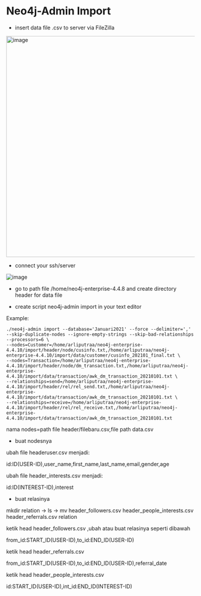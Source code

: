 # Neo4j-Admin Import

* insert data file .csv to server via FileZilla

<img width="591" alt="image" src="https://user-images.githubusercontent.com/110078907/181160672-2e254e80-d5cb-43fd-80af-aa5d0518c66e.png">

* connect your ssh/server 

![image](https://user-images.githubusercontent.com/110078907/181174431-40fbbdfa-2fa7-48d1-a7ff-50ee938ff512.png)

* go to path file /home/neo4j-enterprise-4.4.8 and create directory header for data file

* create script neo4j-admin import in your text editor

Example:

	./neo4j-admin import --database='Januari2021' --force --delimiter=',' --skip-duplicate-nodes --ignore-empty-strings --skip-bad-relationships --processors=6 \
	--nodes=Customer=/home/arliputraa/neo4j-enterprise-4.4.10/import/header/node/cusinfo.txt,/home/arliputraa/neo4j-enterprise-4.4.10/import/data/customer/cusinfo_202101_final.txt \
	--nodes=Transaction=/home/arliputraa/neo4j-enterprise-4.4.10/import/header/node/dm_transaction.txt,/home/arliputraa/neo4j-enterprise-4.4.10/import/data/transaction/awk_dm_transaction_20210101.txt \
	--relationships=send=/home/arliputraa/neo4j-enterprise-4.4.10/import/header/rel/rel_send.txt,/home/arliputraa/neo4j-enterprise-4.4.10/import/data/transaction/awk_dm_transaction_20210101.txt \
	--relationships=receive=/home/arliputraa/neo4j-enterprise-4.4.10/import/header/rel/rel_receive.txt,/home/arliputraa/neo4j-enterprise-4.4.10/import/data/transaction/awk_dm_transaction_20210101.txt  

nama nodes=path file header/filebaru.csv,file path data.csv

* buat nodesnya

ubah file headeruser.csv menjadi:

id:ID(USER-ID),user_name,first_name,last_name,email,gender,age

ubah file header_interests.csv menjadi:

id:ID(INTEREST-ID),interest		

* buat relasinya

mkdir relation -> ls -> mv header_followers.csv header_people_interests.csv header_referrals.csv relation

ketik head header_followers.csv ,ubah atau buat relasinya seperti dibawah

from_id:START_ID(USER-ID),to_id:END_ID(USER-ID)

ketik head header_referrals.csv

from_id:START_ID(USER-ID),to_id:END_ID(USER-ID),referral_date

ketik head header_people_interests.csv

id:START_ID(USER-ID),int_id:END_ID(INTEREST-ID)


